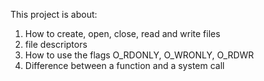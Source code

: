 This project is about:
1. How to create, open, close, read and write files
2. file descriptors
3. How to use the flags O_RDONLY, O_WRONLY, O_RDWR
4. Difference between a function and a system call
